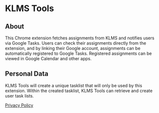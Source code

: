 # KLMS Tools
## About
This Chrome extension fetches assignments from KLMS and notifies users via Google Tasks. Users can check their assignments directly from the extension, and by linking their Google account, assignments can be automatically registered to Google Tasks. Registered assignments can be viewed in Google Calendar and other apps.
## Personal Data
KLMS Tools will create a unique tasklist that will only be used by this extension.
Within the created tasklist, KLMS Tools can retrieve and create user task lists.

[Privacy Policy](https://github.com/raysato/klms-chrome/wiki/Privacy-Policy)
